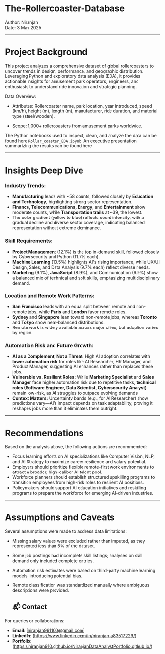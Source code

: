# The-Rollercoaster-Database

Author: Niranjan  
Date: 3 May 2025

---

# Project Background

This project analyzes a comprehensive dataset of global rollercoasters to uncover trends in design, performance, and geographic distribution. Leveraging Python and exploratory data analysis (EDA), it provides actionable insights for amusement park operators, engineers, and enthusiasts to understand ride innovation and strategic planning.

Data Overview:

- Attributes: Rollercoaster name, park location, year introduced, speed (km/h), height (m), length (m), manufacturer, ride duration, and material type (steel/wooden).

- Scope: 1,000+ rollercoasters from amusement parks worldwide.

The Python notebooks used to inspect, clean, and analyze the data can be found here `Rollar_coaster_EDA.ipynb`.
An executive presentation summarizing the results can be found here 

---

# Insights Deep Dive

### Industry Trends:

* **Manufacturing** leads with ~58 counts, followed closely by **Education and Technology**, highlighting strong sector representation.
* **Finance, Telecommunications, Energy**, and **Entertainment** show moderate counts, while **Transportation trails** at ~39, the lowest.
* The color gradient (yellow to blue) reflects count intensity, with a gradual decline and diverse sector coverage, indicating balanced representation without extreme dominance.

### Skill Requirements:

* **Project Management** (12.1%) is the top in-demand skill, followed closely by Cybersecurity and Python (11.7% each).
* **Machine Learning** (10.5%) highlights AI's rising importance, while UX/UI Design, Sales, and Data Analysis (9.7% each) reflect diverse needs.
* **Marketing** (9.1%), **JavaScript** (8.9%), and Communication (6.9%) show a balanced mix of technical and soft skills, emphasizing multidisciplinary demand.

### Location and Remote Work Patterns:

* **San Francisco** leads with an equal split between remote and non-remote jobs, while **Paris** and **London** favor remote roles.
* **Sydney** and **Singapore** lean toward non-remote jobs, whereas **Toronto** and **Tokyo** show near-balanced distributions.
* Remote work is widely available across major cities, but adoption varies by region.

### Automation Risk and Future Growth:

* **AI as a Complement, Not a Threat:** High AI adoption correlates with **lower automation risk** for roles like AI Researcher, HR Manager, and Product Manager, suggesting AI enhances rather than replaces these jobs.
* **Vulnerable vs. Resilient Roles:** While **Marketing Specialist** and **Sales Manager** face higher automation risk due to repetitive tasks, **technical roles (Software Engineer, Data Scientist, Cybersecurity Analyst)** remain low-risk, as AI struggles to outpace evolving demands.
* **Context Matters:** Uncertainty bands (e.g., for AI Researcher) show predictions vary—AI’s impact depends on task adaptability, proving it reshapes jobs more than it eliminates them outright.
---

# Recommendations

Based on the analysis above, the following actions are recommended:

* Focus learning efforts on AI specializations like Computer Vision, NLP, and AI Strategy to maximize career resilience and salary potential.
* Employers should prioritize flexible remote-first work environments to attract a broader, high-caliber AI talent pool.
* Workforce planners should establish structured upskilling programs to transition employees from high-risk roles to resilient AI positions.
* Policymakers should support AI education initiatives and reskilling programs to prepare the workforce for emerging AI-driven industries.

---

# Assumptions and Caveats

Several assumptions were made to address data limitations:

* Missing salary values were excluded rather than imputed, as they represented less than 5% of the dataset.
* Some job postings had incomplete skill listings; analyses on skill demand only included complete entries.
* Automation risk estimates were based on third-party machine learning models, introducing potential bias.
* Remote classification was standardized manually where ambiguous descriptions were provided.

  ## 📬 Contact
For queries or collaborations:
- **Email**: [niranjan991100@gmail.com]
- **LinkedIn**: (https://www.linkedin.com/in/niranjan-a83517229/)
- **Portfolio**: (https://niranjan910.github.io/NiranjanDataAnalystPortfolio.github.io/)
